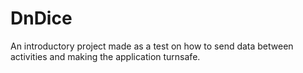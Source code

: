 # DnDice
 
An introductory project made as a test on how to send data between activities and making the application turnsafe.
